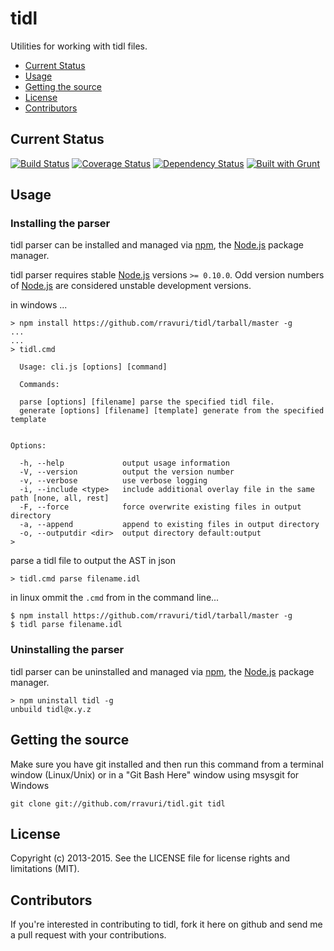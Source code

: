 tidl
====

Utilities for working with tidl files.

* [Current Status](#Current-Status)
* [Usage](#Usage)
* [Getting the source](#Getting-the-source)
* [License](#License)
* [Contributors](#Contributors)

Current Status
--------------

[![Build Status](https://travis-ci.org/rravuri/tidl.png?branch=master)](https://travis-ci.org/rravuri/tidl) [![Coverage Status](https://coveralls.io/repos/rravuri/tidl/badge.png)](https://coveralls.io/r/rravuri/tidl) [![Dependency Status](https://gemnasium.com/rravuri/tidl.png)](https://gemnasium.com/rravuri/tidl) [![Built with Grunt](https://cdn.gruntjs.com/builtwith.png)](http://gruntjs.com/)

Usage
-----

### Installing the parser
tidl parser can be installed and managed via [npm](https://npmjs.org/), the [Node.js](http://nodejs.org/) package manager.

tidl parser requires stable [Node.js](http://nodejs.org/) versions `>= 0.10.0`. Odd version numbers of [Node.js](http://nodejs.org/) are considered unstable development versions.


in windows ...
```dos
> npm install https://github.com/rravuri/tidl/tarball/master -g
...
...
> tidl.cmd

  Usage: cli.js [options] [command]

  Commands:

  parse [options] [filename] parse the specified tidl file.
  generate [options] [filename] [template] generate from the specified template


Options:

  -h, --help             output usage information
  -V, --version          output the version number
  -v, --verbose          use verbose logging
  -i, --include <type>   include additional overlay file in the same path [none, all, rest]
  -F, --force            force overwrite existing files in output directory
  -a, --append           append to existing files in output directory
  -o, --outputdir <dir>  output directory default:output
>
```

parse a tidl file to output the AST in json

```
> tidl.cmd parse filename.idl

```


in linux ommit the `.cmd` from in the command line...

```dos
$ npm install https://github.com/rravuri/tidl/tarball/master -g
$ tidl parse filename.idl

```

### Uninstalling the parser
tidl parser can be uninstalled and managed via [npm](https://npmjs.org/), the [Node.js](http://nodejs.org/) package manager.
```dos
> npm uninstall tidl -g
unbuild tidl@x.y.z
```

Getting the source
------------------

Make sure you have git installed and then run this command from a terminal window (Linux/Unix) or in a "Git Bash Here" window using msysgit for Windows

`git clone git://github.com/rravuri/tidl.git tidl`

License
-------
Copyright (c) 2013-2015. See the LICENSE file for license rights and limitations (MIT).


Contributors
------------
If you're interested in contributing to tidl, fork it here on github and send me a pull request with your contributions.
